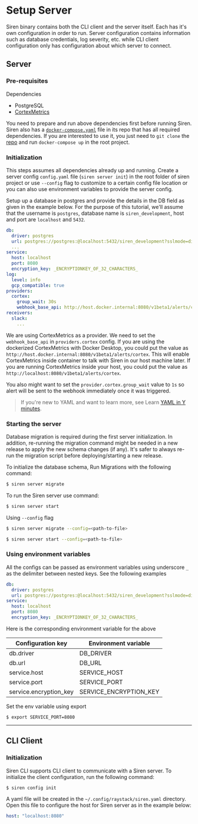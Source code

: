 # Setup Server

Siren binary contains both the CLI client and the server itself. Each has it's own configuration in order to run. Server configuration contains information such as database credentials, log severity, etc. while CLI client configuration only has configuration about which server to connect.

## Server

### Pre-requisites

Dependencies

- PostgreSQL
- [CortexMetrics](https://cortexmetrics.io/docs/getting-started/)

You need to prepare and run above dependencies first before running Siren. Siren also has a [`docker-compose.yaml`](https://github.com/raystack/siren/blob/main/docker-compose.yaml) file in its repo that has all required dependencies. If you are interested to use it, you just need to `git clone` the [repo](https://github.com/raystack/siren) and run `docker-compose up` in the root project.

### Initialization

This steps assumes all dependencies already up and running. Create a server config `config.yaml` file (`siren server init`) in the root folder of siren project or use `--config` flag to customize to a certain config file location or you can also use environment variables to provide the server config.

Setup up a database in postgres and provide the details in the DB field as given in the example below. For the purpose of this tutorial, we'll assume that the username is `postgres`, database name is `siren_development`, host and port are `localhost` and `5432`.

```yaml
db:
  driver: postgres
  url: postgres://postgres:@localhost:5432/siren_development?sslmode=disable
  ...
service:
  host: localhost
  port: 8080
  encryption_key: _ENCRYPTIONKEY_OF_32_CHARACTERS_
log:
  level: info
  gcp_compatible: true
providers:
  cortex:
    group_wait: 30s
    webhook_base_api: http://host.docker.internal:8080/v1beta1/alerts/cortex
receivers:
  slack:
    ...
```

We are using CortexMetrics as a provider. We need to set the `webhook_base_api` in `providers.cortex` config. If you are using the dockerized CortexMetrics with Docker Desktop, you could put the value as `http://host.docker.internal:8080/v1beta1/alerts/cortex`. This will enable CortexMetrics inside container to talk with Siren in our host machine later. If you are running CortexMetrics inside your host, you could put the value as `http://localhost:8080/v1beta1/alerts/cortex`.

You also might want to set the `provider.cortex.group_wait` value to `1s` so alert will be sent to the webhook immediately once it was triggered.

> If you're new to YAML and want to learn more, see Learn [YAML in Y minutes](https://learnxinyminutes.com/docs/yaml/).

### Starting the server

Database migration is required during the first server initialization. In addition, re-running the migration command might be needed in a new release to apply the new schema changes (if any). It's safer to always re-run the migration script before deploying/starting a new release.

To initialize the database schema, Run Migrations with the following command:

```sh
$ siren server migrate
```

To run the Siren server use command:

```sh
$ siren server start
```

Using `--config` flag

```sh
$ siren server migrate --config=<path-to-file>
```

```sh
$ siren server start --config=<path-to-file>
```

### Using environment variables

All the configs can be passed as environment variables using underscore `_` as the delimiter between nested keys. See the following examples

```yaml
db:
  driver: postgres
  url: postgres://postgres:@localhost:5432/siren_development?sslmode=disable
service:
  host: localhost
  port: 8080
  encryption_key: _ENCRYPTIONKEY_OF_32_CHARACTERS_
```

Here is the corresponding environment variable for the above

| Configuration key      | Environment variable   |
| ---------------------- | ---------------------- |
| db.driver              | DB_DRIVER              |
| db.url                 | DB_URL                 |
| service.host           | SERVICE_HOST           |
| service.port           | SERVICE_PORT           |
| service.encryption_key | SERVICE_ENCRYPTION_KEY |

Set the env variable using export

```
$ export SERVICE_PORT=8080
```

---

## CLI Client

### Initialization

Siren CLI supports CLI client to communicate with a Siren server. To initialize the client configuration, run the following command:

```sh
$ siren config init
```

A yaml file will be created in the `~/.config/raystack/siren.yaml` directory. Open this file to configure the host for Siren server as in the example below:

```yaml
host: "localhost:8080"
```

